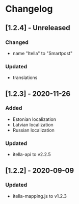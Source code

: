 # Changelog

## [1.2.4] - Unreleased
### Changed
- name "Itella" to "Smartpost"

### Updated
- translations

## [1.2.3] - 2020-11-26
### Added
- Estonian localization
- Latvian localization
- Russian localization

### Updated
- itella-api to v2.2.5

## [1.2.2] - 2020-09-09
### Updated
- itella-mapping.js to v1.2.3
